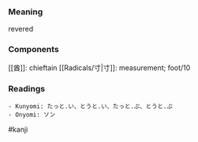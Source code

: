 ### Meaning

revered

### Components

[[酋]]: chieftain [[Radicals/寸|寸]]: measurement; foot/10

### Readings

```
- Kunyomi: たっと.い、とうと.い、たっと.ぶ、とうと.ぶ
- Onyomi: ソン
```

#kanji